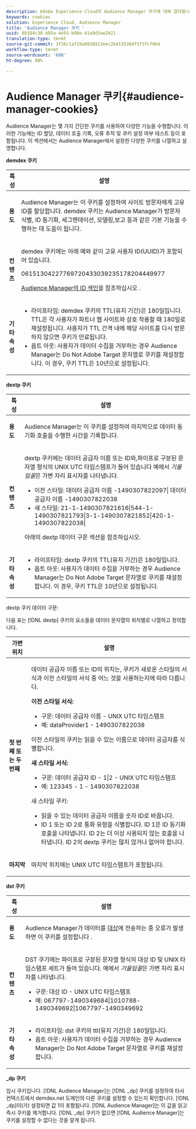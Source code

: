 ```yaml
---
description: Adobe Experience Cloud의 Audience Manager 쿠키에 대해 알아봅니다.
keywords: cookies
solution: Experience Cloud, Audience Manager
title: 'Audience Manager 쿠키 '
uuid: 8b384c38-b85a-4e93-b00e-41a9d3ae2b21
translation-type: tm+mt
source-git-commit: 3f26c1af19a0838913eec2b4135304f5f3fcf0b4
workflow-type: tm+mt
source-wordcount: '608'
ht-degree: 98%

---
```



# Audience Manager 쿠키{#audience-manager-cookies}

Audience Manager는 몇 가지 간단한 쿠키를 사용하여 다양한 기능을 수행합니다. 이러한 기능에는 ID 할당, 데이터 호출 기록, 오류 추적 및 쿠키 설정 여부 테스트 등이 포함됩니다. 이 섹션에서는 Audience Manager에서 설정한 다양한 쿠키를 나열하고 설명합니다.

**demdex 쿠키**

<table id="table_1CCF7EA2BC9E421F8DEECA5F611E33F6"> 
 <thead> 
  <tr> 
   <th colname="col1" class="entry"> 특성 </th> 
   <th colname="col2" class="entry"> 설명 </th> 
  </tr> 
 </thead>
 <tbody> 
  <tr> 
   <td colname="col1"> <p> <b>용도</b> </p> </td> 
   <td colname="col2"> <p> <span class="keyword"> Audience Manager</span>는 이 쿠키를 설정하여 사이트 방문자에게 고유 ID를 할당합니다. <span class="wintitle">demdex</span> 쿠키는 <span class="keyword">Audience Manager</span>가 방문자 식별, ID 동기화, 세그멘테이션, 모델링,보고 등과 같은 기본 기능을 수행하는 데 도움이 됩니다. </p> </td> 
  </tr> 
  <tr> 
   <td colname="col1"> <p> <b>컨텐츠</b> </p> </td> 
   <td colname="col2"> <p><span class="wintitle">demdex</span> 쿠키에는 아래 예와 같이 고유 사용자 ID(UUID)가 포함되어 있습니다. </p> <p> <span class="codeph"> 06151304227769720433039235178204449977 </span> </p> <p><a href="https://docs.adobe.com/content/help/ko-KR/audience-manager/user-guide/reference/ids-in-aam.html" format="https" scope="external">Audience Manager의 ID 색인</a>을 참조하십시오 . </p> </td> 
  </tr> 
  <tr> 
   <td colname="col1"> <p> <b>기타 속성</b> </p> </td> 
   <td colname="col2"> <p> 
     <ul id="ul_11291DA87C5045E880034E06C863BCDA"> 
      <li id="li_40C30A06A12449A4A8748621223CA71B">라이프타임: <span class="wintitle">demdex</span> 쿠키의 TTL(유지 기간)은 180일입니다. TTL은 각 사용자가 파트너 웹 사이트와 상호 작용할 때 180일로 재설정됩니다. 사용자가 TTL 간격 내에 해당 사이트를 다시 방문하지 않으면 쿠키가 만료됩니다. </li> 
      <li id="li_A589EDA2198249829207A183872EF1FF">옵트 아웃: 사용자가 데이터 수집을 거부하는 경우 <span class="keyword">Audience Manager</span>는 <span class="codeph">Do Not Adobe Target</span> 문자열로 쿠키를 재설정합니다. 이 경우, 쿠키 TTL은 10년으로 설정됩니다. </li> 
     </ul> </p> </td> 
  </tr> 
 </tbody> 
</table>

**dextp 쿠키**

<table id="table_7343C9C9ADD24D3FA693ECC76E4A4045"> 
 <thead> 
  <tr> 
   <th colname="col1" class="entry"> 특성 </th> 
   <th colname="col2" class="entry"> 설명 </th> 
  </tr> 
 </thead>
 <tbody> 
  <tr> 
   <td colname="col1"> <p> <b>용도</b> </p> </td> 
   <td colname="col2"> <p> <span class="keyword"> Audience Manager</span>는 이 쿠키를 설정하여 마지막으로 데이터 동기화 호출을 수행한 시간을 기록합니다. </p> </td> 
  </tr> 
  <tr> 
   <td colname="col1"> <p> <b>컨텐츠</b> </p> </td> 
   <td colname="col2"> <p><span class="wintitle">dextp</span> 쿠키에는 데이터 공급자 이름 또는 ID와,파이프로 구분된 문자열 형식의 UNIX UTC 타임스탬프가 들어 있습니다 예에서 <i>기울임꼴</i>은 가변 자리 표시자를 나타냅니다. </p> <p> 
     <ul id="ul_80D0BC3FCF06470991E12712401D784A"> 
      <li id="li_03747A433CEB4756A26CD866E716B89D">이전 스타일: <span class="codeph"><span class="varname"> 데이터 공급자 이름 </span>-1490307822097| <span class="varname"> 데이터 공급자 이름 </span>-1490307822038 </span> </li> 
      <li id="li_79E7000E82DB4ADA9E9887B017343B2D">새 스타일: <span class="codeph">21-1-1490307821616|544-1-1490307821793|3-1-1490307821852|420-1-1490307822038| </span> </li> 
     </ul> </p> <p>아래의 dextp 데이터 구문 섹션을 참조하십시오. </p> </td> 
  </tr> 
  <tr> 
   <td colname="col1"> <p> <b>기타 속성</b> </p> </td> 
   <td colname="col2"> <p> 
     <ul id="ul_4922AC2CD55D4C888A6FBEB22F8B889B"> 
      <li id="li_91A68C44E53840379C2ACDED25468735">라이프타임: <span class="wintitle">dextp</span> 쿠키의 TTL(유지 기간)은 180일입니다. </li> 
      <li id="li_6B8C674EFAAC4DABA0A640CF29247F99">옵트 아웃: 사용자가 데이터 수집을 거부하는 경우 <span class="keyword">Audience Manager</span>는 <span class="codeph">Do Not Adobe Target</span> 문자열로 쿠키를 재설정합니다. 이 경우, 쿠키 TTL은 10년으로 설정됩니다. </li> 
     </ul> </p> </td> 
  </tr> 
 </tbody> 
</table>

dextp 쿠키 데이터 구문:

다음 표는 [!DNL dextp] 쿠키의 요소들을 데이터 문자열의 위치별로 나열하고 정의합니다.

<table id="table_BE00604B97F24F5A94AA4F566063D785"> 
 <thead> 
  <tr> 
   <th colname="col1" class="entry"> 가변 위치 </th> 
   <th colname="col2" class="entry"> 설명 </th> 
  </tr> 
 </thead>
 <tbody> 
  <tr> 
   <td colname="col1"> <p> <b>첫 번째 또는 두 번째</b> </p> </td> 
   <td colname="col2"> <p>데이터 공급자 이름 또는 ID의 위치는, 쿠키가 새로운 스타일의 서식과 이전 스타일의 서식 중 어느 것을 사용하는지에 따라 다릅니다. </p> <p> <b>이전 스타일 서식:</b> </p> <p> 
     <ul id="ul_5BFBF40E3FE849CA859030F2D070FDF6"> 
      <li id="li_E8F4DC0CB15B472ABE9892B3A61D7F77">구문: <span class="codeph"> <span class="varname"> 데이터 공급자 이름 </span> - <span class="varname"> UNIX UTC 타임스탬프 </span> </span> </li> 
      <li id="li_7CD8B101156140F49EA97B18E9591402">예: <span class="codeph"> dataProvider1 - 1490307822038 </span> </li> 
     </ul> </p> <p>이전 스타일의 쿠키는 읽을 수 있는 이름으로 데이터 공급자를 식별합니다. </p> <p> <b>새 스타일 서식:</b> </p> <p> 
     <ul id="ul_AC6225CA781746148C125F21DFED1ED9"> 
      <li id="li_29C4B52E398B4EA28944980A15B05A57">구문: <span class="codeph"> <span class="varname"> 데이터 공급자 ID </span> - 1|2 - <span class="varname"> UNIX UTC 타임스탬프 </span> </span> </li> 
      <li id="li_3BF30CA5FED242DF96E0B54AFC64B06F">예: <span class="codeph"> 123345 - 1 - 1490307822038 </span> </li> 
     </ul> </p> <p>새 스타일 쿠키: </p> <p> 
     <ul id="ul_F05A91A455FA44C7A71186C0C9E31630"> 
      <li id="li_A8C9638173684359BABC4207845A4F48">읽을 수 있는 데이터 공급자 이름을 숫자 ID로 바꿉니다. </li> 
      <li id="li_28F1E2DB24904E53BE9718AD788CE61E">ID 1 또는 ID 2로 통화 유형을 식별합니다. ID 1은 ID 동기화 호출을 나타냅니다. ID 2는 더 이상 사용되지 않는 호출을 나타냅니다. ID 2의 dextp 쿠키는 많지 않거나 없어야 합니다. </li> 
     </ul> </p> </td> 
  </tr> 
  <tr> 
   <td colname="col1"> <p> <b>마지막</b> </p> </td> 
   <td colname="col2"> <p>마지막 위치에는 UNIX UTC 타임스탬프가 포함됩니다. </p> </td> 
  </tr> 
 </tbody> 
</table>

**dst 쿠키**

<table id="table_83AE9B6350C6408BAECD9FCF33022B98"> 
 <thead> 
  <tr> 
   <th colname="col1" class="entry"> 특성 </th> 
   <th colname="col2" class="entry"> 설명 </th> 
  </tr> 
 </thead>
 <tbody> 
  <tr> 
   <td colname="col1"> <p> <b>용도</b> </p> </td> 
   <td colname="col2"> <p> <span class="keyword"> Audience Manager</span>가 데이터를 <a href="https://docs.adobe.com/content/help/ko-KR/audience-manager/user-guide/features/destinations/destinations.html#purposes" format="https" scope="external">대상</a>에 전송하는 중 오류가 발생하면 이 쿠키를 설정합니다 . </p> </td> 
  </tr> 
  <tr> 
   <td colname="col1"> <p> <b>컨텐츠</b> </p> </td> 
   <td colname="col2"> <p> <span class="wintitle">DST</span> 쿠기에는 파이프로 구분된 문자열 형식의 대상 ID 및 UNIX 타임스탬프 세트가 들어 있습니다. 예에서 <i>기울임꼴</i>은 가변 자리 표시자를 나타냅니다. </p> <p> 
     <ul id="ul_CE98076A02DA413486C1D341E9806889"> 
      <li id="li_850209D956644749B98C7A208C825C15">구문: <span class="codeph"> <span class="varname"> 대상 ID </span> - <span class="varname"> UNIX UTC 타임스탬프 </span> </span> </li> 
      <li id="li_4A22152C70844733982230EBF7B9EB78">예: <span class="codeph">067797-1490349684|1010788-1490349692|1067797-1490349692 </span> </li> 
     </ul> </p> </td> 
  </tr> 
  <tr> 
   <td colname="col1"> <p> <b>기타 속성</b> </p> </td> 
   <td colname="col2"> <p> 
     <ul id="ul_5D13DD701B484B51BF2808A69A919106"> 
      <li id="li_4E665114C63246FBA32A4E19984D2693">라이프타임: <span class="wintitle">dst</span> 쿠키의 ttl(유지 기간)은 180일입니다. </li> 
      <li id="li_A682B566704F43D2AB72487EFF212474">옵트 아웃: 사용자가 데이터 수집을 거부하는 경우 <span class="keyword">Audience Manager</span>는 <span class="codeph">Do Not Adobe Target</span> 문자열로 쿠키를 재설정합니다.  </li> 
     </ul> </p> </td> 
  </tr> 
 </tbody> 
</table>

**_dp 쿠키**

임시 쿠키입니다. [!DNL Audience Manager]는 [!DNL _dp] 쿠키를 설정하여 타사 컨텍스트에서 demdex.net 도메인의 다른 쿠키를 설정할 수 있는지 확인합니다. [!DNL _dp]이(가) 설정되면 값 1이 포함됩니다. [!DNL Audience Manager]는 이 값을 읽고 즉시 쿠키를 제거합니다. [!DNL _dp] 쿠키가 없으면 [!DNL Audience Manager]는 쿠키를 설정할 수 없다는 것을 알게 됩니다.